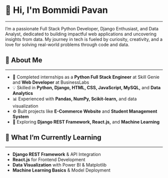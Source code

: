 # **👋 Hi, I'm Bommidi Pavan**
---

I’m a passionate Full Stack Python Developer, Django Enthusiast, and Data Analyst, dedicated to building impactful web applications and uncovering insights from data.
My journey in tech is fueled by curiosity, creativity, and a love for solving real-world problems through code and data.

## **🚀 About Me**
---

- 💼 Completed internships as a **Python Full Stack Engineer** at Skill Genie and **Web Developer** at BusinessLabs  
- 💡 Skilled in **Python, Django, HTML, CSS, JavaScript, MySQL,** and **Data Analytics**  
- 📊 Experienced with **Pandas, NumPy, Scikit-learn,** and data visualization  
- ⚙️ Built projects like **E-Commerce Website** and **Student Management System**  
- 🌱 Exploring **Django REST Framework, React.js,** and **Machine Learning**

## **🧠 What I’m Currently Learning**
---

- **Django REST Framework** & API Integration  
- **React.js** for Frontend Development  
- **Data Visualization** with Power BI & Matplotlib  
- **Machine Learning Basics** & Model Deployment
